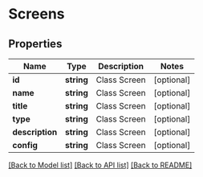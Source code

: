 # Screens

## Properties
Name | Type | Description | Notes
------------ | ------------- | ------------- | -------------
**id** | **string** | Class Screen | [optional] 
**name** | **string** | Class Screen | [optional] 
**title** | **string** | Class Screen | [optional] 
**type** | **string** | Class Screen | [optional] 
**description** | **string** | Class Screen | [optional] 
**config** | **string** | Class Screen | [optional] 

[[Back to Model list]](../README.md#documentation-for-models) [[Back to API list]](../README.md#documentation-for-api-endpoints) [[Back to README]](../README.md)


